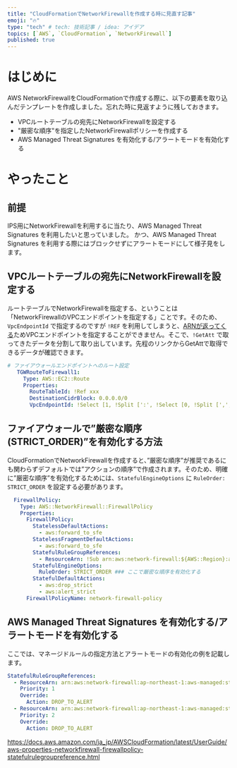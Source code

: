 ```yaml
---
title: "CloudFormationでNetworkFirewallを作成する時に見直す記事"
emoji: "🔥"
type: "tech" # tech: 技術記事 / idea: アイデア
topics: [`AWS`, `CloudFormation`, `NetworkFirewall`]
published: true
---
```


# はじめに
AWS NetworkFirewallをCloudFormationで作成する際に、以下の要素を取り込んだテンプレートを作成しました。忘れた時に見返すように残しておきます。
- VPCルートテーブルの宛先にNetworkFirewallを設定する
- "厳密な順序"を指定したNetworkFirewallポリシーを作成する
- AWS Managed Threat Signatures を有効化する/アラートモードを有効化する


# やったこと
## 前提
IPS用にNetworkFirewallを利用するに当たり、AWS Managed Threat Signatures を利用したいと思っていました。
かつ、AWS Managed Threat Signatures を利用する際にはブロックせずにアラートモードにして様子見をします。

## VPCルートテーブルの宛先にNetworkFirewallを設定する
ルートテーブルでNetworkFirewallを指定する、ということは「NetworkFirewallのVPCエンドポイントを指定する」ことです。そのため、`VpcEndpointId` で指定するのですが `!REF` を利用してしまうと、[ARNが返ってくる](https://docs.aws.amazon.com/AWSCloudFormation/latest/UserGuide/aws-resource-networkfirewall-firewall.html#aws-resource-networkfirewall-firewall-return-values)ためVPCエンドポイントを指定することができません。そこで、`!GetAtt` で取ってきたデータを分割して取り出しています。先程のリンクからGetAttで取得できるデータが確認できます。

```yaml
# ファイアウォールエンドポイントへのルート設定
   TGWRouteToFirewall1:
     Type: AWS::EC2::Route
     Properties:
       RouteTableId: !Ref xxx
       DestinationCidrBlock: 0.0.0.0/0
       VpcEndpointId: !Select [1, !Split [':', !Select [0, !Split [',', !Select [1, !GetAtt NetworkFirewall.EndpointIds]]]]]
```

## ファイアウォールで”厳密な順序(STRICT_ORDER)”を有効化する方法
CloudFormationでNetworkFirewallを作成すると、”厳密な順序”が推奨であるにも関わらずデフォルトでは”アクションの順序”で作成されます。そのため、明確に”厳密な順序”を有効化するためには、`StatefulEngineOptions` に `RuleOrder: STRICT_ORDER` を設定する必要があります。

```yaml
  FirewallPolicy:
    Type: AWS::NetworkFirewall::FirewallPolicy
    Properties:
      FirewallPolicy:
        StatelessDefaultActions: 
          - aws:forward_to_sfe
        StatelessFragmentDefaultActions:
          - aws:forward_to_sfe
        StatefulRuleGroupReferences: 
          - ResourceArn: !Sub arn:aws:network-firewall:${AWS::Region}:aws-managed:stateful-rulegroup/ThreatSignaturesIOCStrictOrder
        StatefulEngineOptions:
          RuleOrder: STRICT_ORDER ### ここで厳密な順序を有効化する
        StatefulDefaultActions:
          - aws:drop_strict
          - aws:alert_strict
      FirewallPolicyName: network-firewall-policy
```

## AWS Managed Threat Signatures を有効化する/アラートモードを有効化する
ここでは、マネージドルールの指定方法とアラートモードの有効化の例を記載します。

```yaml
StatefulRuleGroupReferences: 
  - ResourceArn: arn:aws:network-firewall:ap-northeast-1:aws-managed:stateful-rulegroup/ThreatSignaturesIOCStrictOrder
    Priority: 1
    Override: 
      Action: DROP_TO_ALERT
  - ResourceArn: arn:aws:network-firewall:ap-northeast-1:aws-managed:stateful-rulegroup/ThreatSignaturesPhishingStrictOrder
    Priority: 2
    Override:
      Action: DROP_TO_ALERT
```

https://docs.aws.amazon.com/ja_jp/AWSCloudFormation/latest/UserGuide/aws-properties-networkfirewall-firewallpolicy-statefulrulegroupreference.html


